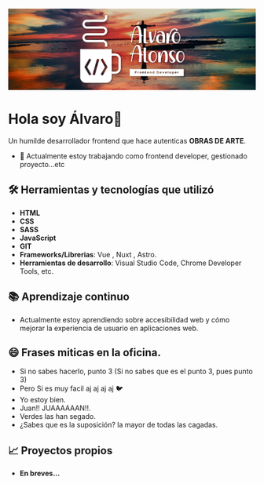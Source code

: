 ![Mi imagen](assets/banner4.png)

# Hola soy Álvaro👋

Un humilde desarrollador frontend que hace autenticas **OBRAS DE ARTE**.

- 🔭 Actualmente estoy trabajando como frontend developer, gestionado proyecto...etc

## 🛠️ Herramientas y tecnologías que utilizó

- **HTML**
- **CSS**
- **SASS**
- **JavaScript**
- **GIT**
- **Frameworks/Librerias**:  Vue , Nuxt , Astro.
- **Herramientas de desarrollo**: Visual Studio Code, Chrome Developer Tools, etc.

## 📚 Aprendizaje continuo

- Actualmente estoy aprendiendo sobre accesibilidad web y cómo mejorar la experiencia de usuario en aplicaciones web.
<!--## ⚡ Curiosidades

- ¿Sabías que el primer sitio web fue creado por Tim Berners-Lee en 1990?
- El aliento de gato huele a comida de gato.-->
## 😄 Frases miticas en la oficina.

- Si no sabes hacerlo, punto 3 (Si no sabes que es el punto 3, pues punto 3)
- Pero Si es muy facil aj aj aj aj  🐦
- Yo estoy bien.
- Juan!! JUAAAAAAN!!.
- Verdes las han segado.
- ¿Sabes que es la suposición? la mayor de todas las cagadas.

## 📈 Proyectos propios

- **En breves...** 

<!--
## 📫 Cómo contactarme

- **LinkedIn**: [linkedin.com/in/tu_perfil](https://linkedin.com/in/AlvaroAlonsoAlons)
- **GitHub**: [github.com/tu_usuario](https://github.com/alvaroAlonsoAlonso)
-- >

<!--
**AlvaroAlonsoAlonso/AlvaroAlonsoAlonso** is a ✨ _special_ ✨ repository because its `README.md` (this file) appears on your GitHub profile.

Here are some ideas to get you started:

- 🔭 I’m currently working on ...
- 🌱 I’m currently learning ...
- 👯 I’m looking to collaborate on ...
- 🤔 I’m looking for help with ...
- 💬 Ask me about ...
- 📫 How to reach me: ...
- 😄 Pronouns: ...
- ⚡ Fun fact: ...
-->
